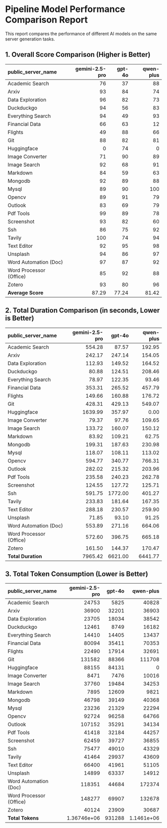 # Pipeline Model Performance Comparison Report

This report compares the performance of different AI models on the same server generation tasks.

## 1. Overall Score Comparison (Higher is Better)

| public_server_name      |   gemini-2.5-pro |   gpt-4o |   qwen-plus |
|:------------------------|-----------------:|---------:|------------:|
| Academic Search         |            76    |    37    |       88    |
| Arxiv                   |            93    |    84    |       74    |
| Data Exploration        |            96    |    82    |       73    |
| Duckduckgo              |            94    |    56    |       83    |
| Everything Search       |            94    |    49    |       93    |
| Financial Data          |            66    |    63    |       12    |
| Flights                 |            49    |    88    |       66    |
| Git                     |            88    |    82    |       81    |
| Huggingface             |             0    |    74    |        0    |
| Image Converter         |            71    |    90    |       89    |
| Image Search            |            92    |    68    |       91    |
| Markdown                |            84    |    59    |       63    |
| Mongodb                 |            92    |    89    |       88    |
| Mysql                   |            89    |    90    |      100    |
| Opencv                  |            89    |    91    |       79    |
| Outlook                 |            83    |    69    |       79    |
| Pdf Tools               |            99    |    89    |       78    |
| Screenshot              |            93    |    82    |       60    |
| Ssh                     |            86    |    75    |       92    |
| Tavily                  |           100    |    74    |       94    |
| Text Editor             |            92    |    95    |       98    |
| Unsplash                |            94    |    86    |       97    |
| Word Automation (Doc)   |            97    |    87    |       92    |
| Word Processor (Office) |            85    |    92    |       88    |
| Zotero                  |            93    |    80    |       96    |
| **Average Score**       |            87.29 |    77.24 |       81.42 |

## 2. Total Duration Comparison (in seconds, Lower is Better)

| public_server_name      |   gemini-2.5-pro |   gpt-4o |   qwen-plus |
|:------------------------|-----------------:|---------:|------------:|
| Academic Search         |           554.28 |    87.57 |      192.95 |
| Arxiv                   |           242.17 |   247.14 |      154.05 |
| Data Exploration        |           112.93 |   149.52 |      164.52 |
| Duckduckgo              |            80.88 |   124.51 |      208.46 |
| Everything Search       |            78.97 |   122.35 |       93.46 |
| Financial Data          |           353.31 |   265.52 |      457.79 |
| Flights                 |           149.66 |   160.88 |      176.72 |
| Git                     |           428.31 |   429.13 |      549.07 |
| Huggingface             |          1639.99 |   357.97 |        0.00 |
| Image Converter         |            79.37 |    97.76 |      109.65 |
| Image Search            |           133.72 |   160.07 |      150.12 |
| Markdown                |            83.92 |   109.21 |       62.75 |
| Mongodb                 |           199.31 |   187.63 |      230.98 |
| Mysql                   |           118.07 |   108.11 |      113.02 |
| Opencv                  |           594.77 |   340.77 |      766.31 |
| Outlook                 |           282.02 |   215.32 |      203.96 |
| Pdf Tools               |           235.58 |   240.23 |      262.78 |
| Screenshot              |           124.55 |   127.72 |      125.71 |
| Ssh                     |           591.75 |  1772.00 |      401.27 |
| Tavily                  |           233.83 |   181.64 |      167.35 |
| Text Editor             |           288.18 |   230.57 |      259.90 |
| Unsplash                |            71.85 |    93.10 |       91.25 |
| Word Automation (Doc)   |           553.89 |   271.16 |      664.06 |
| Word Processor (Office) |           572.60 |   396.75 |      665.18 |
| Zotero                  |           161.50 |   144.37 |      170.47 |
| **Total Duration**      |          7965.42 |  6621.00 |     6441.77 |

## 3. Total Token Consumption (Lower is Better)

| public_server_name      |   gemini-2.5-pro |   gpt-4o |       qwen-plus |
|:------------------------|-----------------:|---------:|----------------:|
| Academic Search         |  24753           |     5825 |  40828          |
| Arxiv                   |  36900           |    32201 |  36903          |
| Data Exploration        |  23705           |    18034 |  38542          |
| Duckduckgo              |  12461           |     8749 |  16182          |
| Everything Search       |  14410           |    14405 |  13437          |
| Financial Data          |  80094           |    35411 |  70353          |
| Flights                 |  22490           |    17914 |  32691          |
| Git                     | 131582           |    88366 | 111708          |
| Huggingface             |  88155           |    84131 |      0          |
| Image Converter         |   8471           |     7476 |  10016          |
| Image Search            |  37760           |    19484 |  34253          |
| Markdown                |   7895           |    12609 |   9821          |
| Mongodb                 |  46798           |    39149 |  40368          |
| Mysql                   |  23236           |    21329 |  22294          |
| Opencv                  |  92724           |    96258 |  64766          |
| Outlook                 | 107152           |    35291 |  34134          |
| Pdf Tools               |  41418           |    32184 |  44257          |
| Screenshot              |  62459           |    39727 |  36855          |
| Ssh                     |  75477           |    49010 |  43329          |
| Tavily                  |  41464           |    29937 |  43609          |
| Text Editor             |  66400           |    41961 |  51105          |
| Unsplash                |  14899           |    63337 |  14912          |
| Word Automation (Doc)   | 118351           |    44684 | 172374          |
| Word Processor (Office) | 148277           |    69907 | 132678          |
| Zotero                  |  40124           |    23909 |  30687          |
| **Total Tokens**        |      1.36746e+06 |   931288 |      1.1461e+06 |
